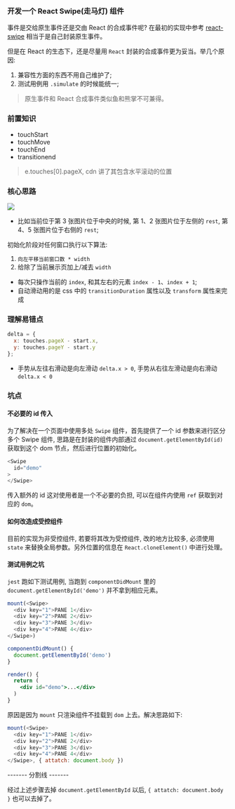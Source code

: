 ### 开发一个 React Swipe(走马灯) 组件

事件是交给原生事件还是交由 React 的合成事件呢? 在最初的实现中参考 [react-swipe](https://github.com/voronianski/react-swipe/blob/gh-pages/src/index.js) 相当于是自己封装原生事件。

但是在 React 的生态下，还是尽量用 `React` 封装的合成事件更为妥当。举几个原因:

1. 兼容性方面的东西不用自己维护了;
2. 测试用例用 `.simulate` 的时候能统一;

> 原生事件和 React 合成事件类似鱼和熊掌不可兼得。

### 前置知识

* touchStart
* touchMove
* touchEnd
* transitionend

> e.touches[0].pageX, cdn 讲了其包含水平滚动的位置

### 核心思路

![](http://with.muyunyun.cn/8151b27a39eb385305185d0a67736011.jpg-400)

* 比如当前位于第 3 张图片位于中央的时候, 第 1、2 张图片位于左侧的 `rest`, 第 4、5 张图片位于右侧的 `rest`;

初始化阶段对任何窗口执行以下算法:

1. `向左平移当前窗口数 * width`
2. 给除了当前展示页加上/减去 `width`

* 每次只操作当前的 `index`, 和其左右的元素 `index - 1`、`index + 1`;
* 自动滑动用的是 css 中的 `transitionDuration` 属性以及 `transform` 属性来完成

### 理解易错点

```js
delta = {
  x: touches.pageX - start.x,
  y: touches.pageY - start.y
};
```

* 手势从左往右滑动是向左滑动 `delta.x > 0`, 手势从右往左滑动是向右滑动 `delta.x < 0`

### 坑点

#### 不必要的 id 传入

为了解决在一个页面中使用多处 `Swipe` 组件，首先提供了一个 id 参数来进行区分多个 Swipe 组件, 思路是在封装的组件内部通过 `document.getElementById(id)` 获取到这个 dom 节点，然后进行位置的初始化。

```js
<Swipe
  id="demo"
>
</Swipe>
```

传入额外的 id 这对使用者是一个不必要的负担, 可以在组件内使用 `ref` 获取到对应的 `dom`。

#### 如何改造成受控组件

目前的实现为非受控组件, 若要将其改为受控组件, 改的地方比较多, 必须使用 `state` 来替换全局参数。另外位置的信息在 `React.cloneElement()` 中进行处理。

#### 测试用例之坑

`jest` 跑如下测试用例, 当跑到 `componentDidMount` 里的 `document.getElementById('demo')` 并不拿到相应元素。

```js
mount(<Swipe>
  <div key="1">PANE 1</div>
  <div key="2">PANE 2</div>
  <div key="3">PANE 3</div>
  <div key="4">PANE 4</div>
</Swipe>)
```

```jsx
componentDidMount() {
  document.getElementById('demo')
}

render() {
  return (
    <div id="demo">...</div>
  )
}
```

原因是因为 `mount` 只渲染组件不挂载到 `dom` 上去。解决思路如下:

```js
mount(<Swipe>
  <div key="1">PANE 1</div>
  <div key="2">PANE 2</div>
  <div key="3">PANE 3</div>
  <div key="4">PANE 4</div>
</Swipe>, { attatch: document.body })
```

------- 分割线 -------

经过上述步骤去掉 `document.getElementById` 以后, `{ attatch: document.body }` 也可以去掉了。